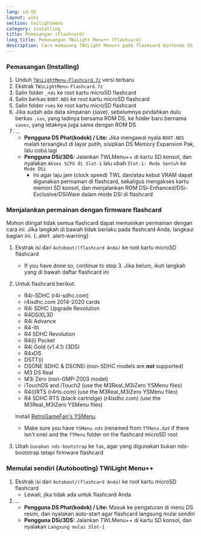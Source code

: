 ```yaml
---
lang: id-ID
layout: wiki
section: twilightmenu
category: installing
title: Pemasangan (Flashcard)
long_title: Pemasangan TWiLight Menu++ (Flashcard)
description: Cara memasang TWiLight Menu++ pada flashcard Nintendo DS
---
```


### Pemasangan (Installing)
1. Unduh [`TWiLightMenu-Flashcard.7z`](https://github.com/DS-Homebrew/TWiLightMenu/releases/latest/download/TWiLightMenu-Flashcard.7z) versi terbaru
1. Ekstrak `TWiLightMenu-Flashcard.7z`
1. Salin folder `_nds` ke root kartu microSD flashcard
1. Salin berkas `BOOT.NDS` ke root kartu microSD flashcard
1. Salin folder `roms` ke root kartu microSD flashcard
1. Jika sudah ada data simpanan (save), sebelumnya pindahkan dulu berkas `.sav`, yang tadinya bersama ROM DS, ke folder baru bernama `saves`, yang letaknya juga sama dengan ROM DS
1. ...
   - **Pengguna DS Phat(kodok) / Lite:** Jika mengawal nyala `BOOT.NDS` malah tersangkut di layar putih, sisipkan DS Memory Expansion Pak, lalu coba lagi
   - **Pengguna DSi/3DS:** Jalankan TWLMenu++ di kartu SD konsol, dan nyalakan `Akses SCFG di Slot-1` lalu ubah `Slot-1: Mode Sentuh` ke `Mode DSi`
      - Ini agar laju jam (clock speed) TWL dan/atau kebut VRAM dapat digunakan permainan di flashcard, sekaligus mengakses kartu memori SD konsol, dan menjalankan ROM DSi-Enhanced/DSi-Exclusive/DSiWare dalam mode DSi di flashcard

### Menjalankan permainan dengan firmware flashcard

Mohon diingat tidak semua flashcard dapat memainkan permainan dengan cara ini. Jika langkah di bawah tidak berlaku pada flashcard Anda, langkaui bagian ini.
{:.alert .alert-warning}

1. Ekstrak isi dari `Autoboot/(flashcard Anda)` ke root kartu microSD flashcard
   - If you have done so, continue to step 3. Jika belum, ikuti langkah yang di bawah daftar flashcard ini

1. Untuk flashcard berikut:
   - R4i-SDHC (r4i-sdhc.com)
   - r4isdhc.com 2014-2020 cards
   - R4i SDHC Upgrade Revolution
   - R4DSiXL3D
   - R4i Advance
   - R4-IIIi
   - R4 SDHC Revolution
   - R4(i) Pocket
   - R4i Gold (v1.4.1) (3DS)
   - R4xDS
   - DSTT(i)
   - DSONE SDHC & DSONEi (non-SDHC models are ***not*** supported)
   - M3 DS Real
   - M3i Zero (non-GMP-Z003 model)
   - iTouchDS and iTouch2 (use the M3Real_M3iZero YSMenu files)
   - R4(i)RTS (r4rts.com) (use the M3Real_M3iZero YSMenu files)
   - R4 SDHC RTS (black cartridge) (r4isdhc.com) (use the M3Real_M3iZero YSMenu files)

   Install [RetroGameFan's YSMenu](https://gbatemp.net/threads/retrogamefan-updates-releases.267243/).
      - Make sure you have `YSMenu.nds` (renamed from `TTMenu.dat` if there isn't one) and the `TTMenu` folder on the flashcard microSD root
1. Ubah `Gunakan nds-bootstrap` ke `Tak`, agar yang digunakan bukan nds-bootstrap tetapi firmware flashcard

### Memulai sendiri (Autobooting) TWiLight Menu++
1. Ekstrak isi dari `Autoboot/(flashcard Anda)` ke root kartu microSD flashcard
   - Lewati, jika tidak ada untuk flashcard Anda
1. ...
   - **Pengguna DS Phat(kodok) / Lite:** Masuk ke pengaturan di menu DS resmi, dan nyalakan auto-start agar flashcard langsung mulai sendiri
   - **Pengguna DSi/3DS:** Jalankan TWLMenu++ di kartu SD konsol, dan nyalakan `Langsung mulai Slot-1`
